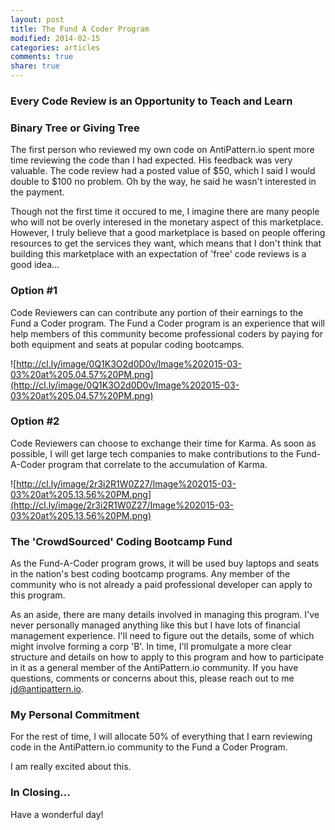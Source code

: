 ```yaml
---
layout: post
title: The Fund A Coder Program
modified: 2014-02-15
categories: articles
comments: true
share: true
---
```


### Every Code Review is an Opportunity to Teach and Learn

### Binary Tree or Giving Tree

The first person who reviewed my own code on AntiPattern.io spent more time reviewing the code than I had expected.  His feedback was very valuable.  The code review had a posted value of $50, which I said I would double to $100 no problem.  Oh by the way, he said he wasn't interested in the payment.

Though not the first time it occured to me, I imagine there are many people who will not be overly interesed in the monetary aspect of this marketplace.  However, I truly believe that a good marketplace is based on people offering resources to get the services they want, which means that I don't think that building this marketplace with an expectation of 'free' code reviews is a good idea...


### Option #1

Code Reviewers can can contribute any portion of their earnings to the Fund a Coder program.  The Fund a Coder program is an experience that will help members of this community become professional coders by paying for both equipment and seats at popular coding bootcamps.

![http://cl.ly/image/0Q1K3O2d0D0v/Image%202015-03-03%20at%205.04.57%20PM.png](http://cl.ly/image/0Q1K3O2d0D0v/Image%202015-03-03%20at%205.04.57%20PM.png)

### Option #2

Code Reviewers can choose to exchange their time for Karma.  As soon as possible, I will get large tech companies to make contributions to the Fund-A-Coder program that correlate to the accumulation of Karma. 

![http://cl.ly/image/2r3i2R1W0Z27/Image%202015-03-03%20at%205.13.56%20PM.png](http://cl.ly/image/2r3i2R1W0Z27/Image%202015-03-03%20at%205.13.56%20PM.png)

### The 'CrowdSourced' Coding Bootcamp Fund

As the Fund-A-Coder program grows, it will be used buy laptops and seats in the nation's best coding bootcamp programs.  Any member of the community who is not already a paid professional developer can apply to this program.

As an aside, there are many details involved in managing this program.  I've never personally managed anything like this but I have lots of financial management experience.  I'll need to figure out the details, some of which might involve forming a corp 'B'.  In time, I'll promulgate a more clear structure and details on how to apply to this program and how to participate in it as a general member of the AntiPattern.io community. If you have questions, comments or concerns about this, please reach out to me <a href='mailto:jd@antipattern.io'>jd@antipattern.io</a>.

### My Personal Commitment

For the rest of time, I will allocate 50% of everything that I earn reviewing code in the AntiPattern.io community to the Fund a Coder Program. 

I am really excited about this.

### In Closing...

Have a wonderful day!
